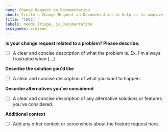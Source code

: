 ```yaml
---
name: Change Request on Documentation
about: Create a Change Request on Documentation to help us to improve
title: "[DOC] "
labels: needs_Triage, is_Documentation
assignees: cruisen
---
```

**Is your change request related to a problem? Please describe.**
- [ ] A clear and concise description of what the problem is. Ex. I'm always frustrated when [...]

**Describe the solution you'd like**
- [ ] A clear and concise description of what you want to happen.

**Describe alternatives you've considered**
- [ ] A clear and concise description of any alternative solutions or features you've considered.

**Additional context**
- [ ] Add any other context or screenshots about the feature request here.
